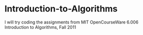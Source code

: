 # Introduction-to-Algorithms
I will try coding the assignments from MIT OpenCourseWare 6.006 Introduction to Algorithms, Fall 2011
